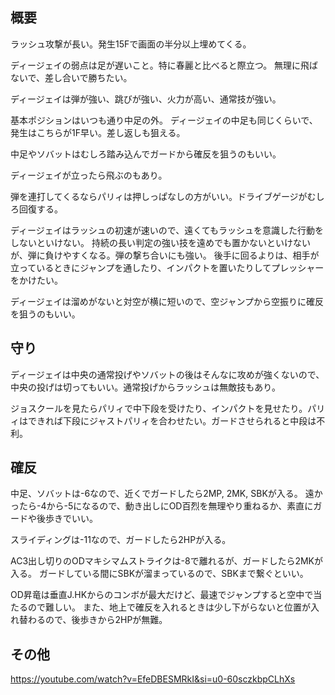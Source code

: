 ## 概要

ラッシュ攻撃が長い。発生15Fで画面の半分以上埋めてくる。

ディージェイの弱点は足が遅いこと。特に春麗と比べると際立つ。
無理に飛ばないで、差し合いで勝ちたい。

ディージェイは弾が強い、跳びが強い、火力が高い、通常技が強い。

基本ポジションはいつも通り中足の外。
ディージェイの中足も同じくらいで、発生はこちらが1F早い。差し返しも狙える。

中足やソバットはむしろ踏み込んでガードから確反を狙うのもいい。

ディージェイが立ったら飛ぶのもあり。

弾を連打してくるならパリィは押しっぱなしの方がいい。ドライブゲージがむしろ回復する。

ディージェイはラッシュの初速が速いので、遠くてもラッシュを意識した行動をしないといけない。
持続の長い判定の強い技を遠めでも置かないといけないが、弾に負けやすくなる。弾の撃ち合いにも強い。
後手に回るよりは、相手が立っているときにジャンプを通したり、インパクトを置いたりしてプレッシャーをかけたい。

ディージェイは溜めがないと対空が横に短いので、空ジャンプから空振りに確反を狙うのもいい。

## 守り

ディージェイは中央の通常投げやソバットの後はそんなに攻めが強くないので、中央の投げは切ってもいい。通常投げからラッシュは無敵技もあり。

ジョスクールを見たらパリィで中下段を受けたり、インパクトを見せたり。パリィはできれば下段にジャストパリィを合わせたい。ガードさせられると中段は不利。

## 確反

中足、ソバットは-6なので、近くでガードしたら2MP, 2MK, SBKが入る。
遠かったら-4から-5になるので、動き出しにOD百烈を無理やり重ねるか、素直にガードや後歩きでいい。

スライディングは-11なので、ガードしたら2HPが入る。

AC3出し切りのODマキシマムストライクは-8で離れるが、ガードしたら2MKが入る。
ガードしている間にSBKが溜まっているので、SBKまで繋ぐといい。

OD昇竜は垂直J.HKからのコンボが最大だけど、最速でジャンプすると空中で当たるので難しい。
また、地上で確反を入れるときは少し下がらないと位置が入れ替わるので、後歩きから2HPが無難。

## その他

https://youtube.com/watch?v=EfeDBESMRkI&si=u0-60sczkbpCLhXs
